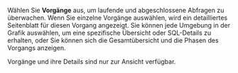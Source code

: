 Wählen Sie **Vorgänge** aus, um laufende und abgeschlossene Abfragen zu überwachen. Wenn Sie einzelne Vorgänge auswählen, wird ein detailliertes Seitenblatt für diesen Vorgang angezeigt. Sie können jede Umgebung in der Grafik auswählen, um eine spezifische Übersicht oder SQL-Details zu erhalten, oder Sie können sich die Gesamtübersicht und die Phasen des Vorgangs anzeigen.

Vorgänge und ihre Details sind nur zur Ansicht verfügbar.
